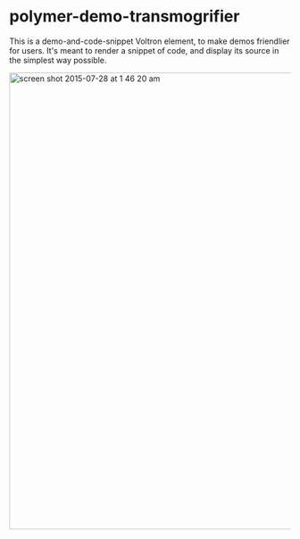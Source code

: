 # polymer-demo-transmogrifier
This is a demo-and-code-snippet Voltron element, to make demos friendlier for users.
It's meant to render a snippet of code, and display its source in the simplest way possible.

<img width="819" alt="screen shot 2015-07-28 at 1 46 20 am" src="https://cloud.githubusercontent.com/assets/1369170/8927181/7d659484-34ca-11e5-960d-a0a8e0faf38d.png">
